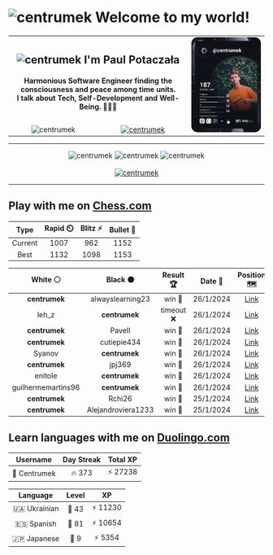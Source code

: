 <h1>
  <img
    src="https://emojis.slackmojis.com/emojis/images/1531849430/4246/blob-sunglasses.gif"
    width="30"
    alt="centrumek"
  />
  Welcome to my world!
</h1>

<table>
  <tbody>
    <tr>
      <td align="center" width="70%" colspan="2">
        <h2>
          <img
            src="https://raw.githubusercontent.com/MartinHeinz/MartinHeinz/master/wave.gif"
            width="30px"
            alt="centrumek"
          />
          I'm Paul Potaczała
        </h2>
        <h4>
          Harmonious Software Engineer finding the consciousness and peace among time units.
          <br/>
          I talk about Tech, Self-Development and Well-Being. 🌿🧘🚀
        </h4>
      </td>
      <td width="30%" rowspan="2">
        <a href="https://app.daily.dev/centrumek">
          <img
            src="./devcard.svg"
            alt="centrumek"
          />
        </a>
      </td>
    </tr>
    <tr align="center">
      <td>
        <img
          src="https://komarev.com/ghpvc/?username=centrumek&label=visitors&color=0e75b6&style=flat"
          alt="centrumek"
        >
      </td>
      <td>
        <a href="https://stackoverflow.com/users/14496012/centrumek">
          <img
            src="https://stackoverflow.com/users/flair/14496012.png?theme=dark"
            alt="centrumek"
          >
        </a>
      </td>
    </tr>
  </tbody>
</table>

---
<div align="center">
  <img 
    src="https://github-readme-stats.vercel.app/api?username=centrumek&show_icons=true&count_private=true&theme=dark&hide_border=true&hide=issues,contribs&bg_color=00000000"
    alt="centrumek"
  />
  <img
    src="https://github-readme-stats.vercel.app/api/top-langs/?username=centrumek&layout=compact&hide_border=true&theme=dark&bg_color=00000000&langs_count=6&exclude_repo=air-statistic-app"
    alt="centrumek"
  />
  <img 
    src="https://github-readme-streak-stats.herokuapp.com?user=centrumek&theme=dark&hide_border=true&background=FFFFFF00"
    alt="centrumek"
  />
  <br/>
  <br/>
  <a href="https://www.buymeacoffee.com/centrumek">
    <img
      src="https://cdn.buymeacoffee.com/buttons/v2/default-orange.png"
      height="50"
      width="210"
      alt="centrumek"
    />
  </a>
</div>

---

## Play with me on [Chess.com](https://www.chess.com/member/centrumek)

<div align="center">
<!--START_SECTION:chessStats-->
<!-- Automatically generated with https://github.com/Balastrong/chess-stats-action -->

| Type | Rapid ⏲️ | Blitz ⚡ | Bullet 🔫 |
|:---:|:---:|:---:|:---:|
| Current | 1007 | 962 | 1152 |
| Best | 1132 | 1098 | 1153 |

| White ⚪ | Black ⚫ | Result 🏆 | Date 📅 | Position 🗺️ | Type 🕕 |
|:---:|:---:|:---:|:---:|:---:|:---:|
| **centrumek** | alwayslearning23 | win 🥇 | 26/1/2024 | <a href="http://www.ee.unb.ca/cgi-bin/tervo/fen.pl?select=Q7/1Q6/8/5K2/8/8/k7/8 b - -">Link</a> | Bullet |
| leh_z | **centrumek** | timeout ❌ | 26/1/2024 | <a href="http://www.ee.unb.ca/cgi-bin/tervo/fen.pl?select=8/8/5Q2/8/P3P1k1/P5Pp/5P2/7K b - -">Link</a> | Bullet |
| **centrumek** | PaveII | win 🥇 | 26/1/2024 | <a href="http://www.ee.unb.ca/cgi-bin/tervo/fen.pl?select=8/8/8/8/2Q2kpK/8/1p6/8 b - -">Link</a> | Bullet |
| **centrumek** | cutiepie434 | win 🥇 | 26/1/2024 | <a href="http://www.ee.unb.ca/cgi-bin/tervo/fen.pl?select=5rk1/5ppp/8/p7/P4K2/N1P4b/6qP/3R4 b - -">Link</a> | Bullet |
| Syanov | **centrumek** | win 🥇 | 26/1/2024 | <a href="http://www.ee.unb.ca/cgi-bin/tervo/fen.pl?select=8/2kq4/3p4/1p2p1Q1/4P1p1/2PP2P1/4K2P/8 w - -">Link</a> | Bullet |
| **centrumek** | jpj369 | win 🥇 | 26/1/2024 | <a href="http://www.ee.unb.ca/cgi-bin/tervo/fen.pl?select=4r2k/ppq3p1/2p1rb2/8/2P2p2/1P1B1P2/P1Q3PP/2R2K1R b - -">Link</a> | Bullet |
| enitole | **centrumek** | win 🥇 | 26/1/2024 | <a href="http://www.ee.unb.ca/cgi-bin/tervo/fen.pl?select=8/8/4k2b/2rpB2p/3Pp2P/4P3/5KP1/8 w - -">Link</a> | Bullet |
| guilhermemartins96 | **centrumek** | win 🥇 | 26/1/2024 | <a href="http://www.ee.unb.ca/cgi-bin/tervo/fen.pl?select=8/2k5/7p/PK4p1/8/5P1P/6P1/8 w - -">Link</a> | Bullet |
| **centrumek** | Rchi26 | win 🥇 | 25/1/2024 | <a href="http://www.ee.unb.ca/cgi-bin/tervo/fen.pl?select=1R6/k4ppp/p7/3Q4/P1P2P2/K6P/5P2/8 b - -">Link</a> | Bullet |
| **centrumek** | Alejandroviera1233 | win 🥇 | 25/1/2024 | <a href="http://www.ee.unb.ca/cgi-bin/tervo/fen.pl?select=3K4/7p/1R4p1/5pk1/1Pb5/2P5/7P/8 b - -">Link</a> | Bullet |

<!--END_SECTION:chessStats-->
</div>

## Learn languages with me on [Duolingo.com](https://www.duolingo.com/profile/Centrumek)

<div align="center">
<!--START_SECTION:duolingoStats-->
<!-- Automatically generated with https://github.com/centrumek/duolingo-readme-stats-->

| Username | Day Streak | Total XP |
|:---:|:---:|:---:|
| 👤 Centrumek | 🔥 373 | ⚡ 27238 |

| Language | Level | XP |
|:---:|:---:|:---:|
| 🇺🇦 Ukrainian | 👑 43 | ⚡ 11230 |
| 🇪🇸 Spanish | 👑 81 | ⚡ 10654 |
| 🇯🇵 Japanese | 👑 9 | ⚡ 5354 |

<!--END_SECTION:duolingoStats-->
</div>
<!--
**centrumek/centrumek** is a ✨ _special_ ✨ repository because its `README.md` (this file) appears on your GitHub profile.

Here are some ideas to get you started:

- 🔭 I’m currently working on ...
- 🌱 I’m currently learning ...
- 👯 I’m looking to collaborate on ...
- 🤔 I’m looking for help with ...
- 💬 Ask me about ...
- 📫 How to reach me: ...
- 😄 Pronouns: ...
- ⚡ Fun fact: ...
-->
